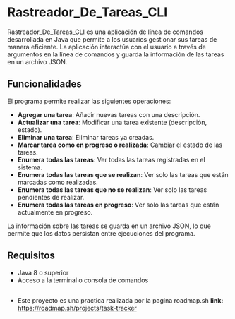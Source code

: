 # Rastreador_De_Tareas_CLI

Rastreador_De_Tareas_CLI es una aplicación de línea de comandos desarrollada en Java que permite a los usuarios gestionar sus tareas de manera eficiente. La aplicación interactúa con el usuario a través de argumentos en la línea de comandos y guarda la información de las tareas en un archivo JSON.

## Funcionalidades

El programa permite realizar las siguientes operaciones:

- **Agregar una tarea**: Añadir nuevas tareas con una descripción.
- **Actualizar una tarea**: Modificar una tarea existente (descripción, estado).
- **Eliminar una tarea**: Eliminar tareas ya creadas.
- **Marcar tarea como en progreso o realizada**: Cambiar el estado de las tareas.
- **Enumera todas las tareas**: Ver todas las tareas registradas en el sistema.
- **Enumera todas las tareas que se realizan**: Ver solo las tareas que están marcadas como realizadas.
- **Enumera todas las tareas que no se realizan**: Ver solo las tareas pendientes de realizar.
- **Enumera todas las tareas en progreso**: Ver solo las tareas que están actualmente en progreso.

La información sobre las tareas se guarda en un archivo JSON, lo que permite que los datos persistan entre ejecuciones del programa.

## Requisitos

- Java 8 o superior
- Acceso a la terminal o consola de comandos

##
- Este proyecto es una practica realizada por la pagina roadmap.sh **link:** https://roadmap.sh/projects/task-tracker
